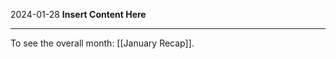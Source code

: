 2024-01-28
__Insert Content Here__
_______________________
To see the overall month: [[January Recap]].